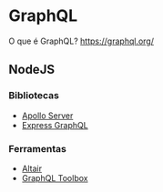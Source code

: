 # GraphQL
O que é GraphQL? https://graphql.org/

## NodeJS

### Bibliotecas
- [Apollo Server](https://www.apollographql.com/docs/apollo-server/)
- [Express GraphQL](https://github.com/graphql/express-graphql)

### Ferramentas
- [Altair](https://altair.sirmuel.design/)
- [GraphQL Toolbox](https://www.graphqltoolbox.com/)
